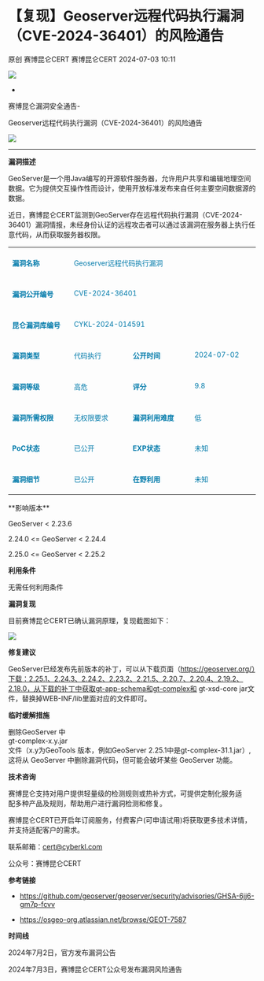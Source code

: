 #  【复现】Geoserver远程代码执行漏洞（CVE-2024-36401）的风险通告   
原创 赛博昆仑CERT  赛博昆仑CERT   2024-07-03 10:11  
  
![](https://mmbiz.qpic.cn/mmbiz_gif/iaZ7t7b9Dodvib7ddpGMC6vx4COAy4sBoGbGCkwVUIJSHBPI0z1Utrp1h5ys6ygT3albl3PgjejJcRRRiaDFFbMBA/640?wx_fmt=gif "")  
  
  
-  
赛博昆仑漏洞安全通告-  
  
Geoserver远程代码执行漏洞（CVE-2024-36401）的风险通告   
  
![](https://mmbiz.qpic.cn/mmbiz_svg/7j1UQofaR9fsNXgsOXHVKZMJ1PCicm8s4RHQVjCJEjX63AsNibMx3So4wSMAvubEOoU2vLqYY7hIibIJbkEaPIDs5A4ianh5jibxw/640?wx_fmt=svg "")  
  
  
  
****  
**漏洞描述**  
  
GeoServer是一个用Java编写的开源软件服务器，允许用户共享和编辑地理空间数据。它为提供交互操作性而设计，使用开放标准发布来自任何主要空间数据源的数据。  
  
近日，赛博昆仑CERT监测到GeoServer存在远程代码执行漏洞（CVE-2024-36401）漏洞情报，未经身份认证的远程攻击者可以通过该漏洞在服务器上执行任意代码，从而获取服务器权限。  
  
<table><colgroup><col width="182"/><col width="182"/><col width="182"/><col width="182"/></colgroup><tbody><tr style="height:39px;"><td colspan="1" rowspan="1" style="border-color: rgb(221, 221, 221);font-size: 10pt;padding: 8px;vertical-align: top;" width="127"><p><span style="color: rgb(0, 122, 170);font-size: 14px;"><strong>漏洞名称</strong></span></p></td><td colspan="3" rowspan="1" style="border-color: rgb(221, 221, 221);font-size: 10pt;padding: 8px;vertical-align: top;"><p><span style="color: rgb(0, 122, 170);font-size: 14px;">Geoserver远程代码执行漏洞</span></p></td></tr><tr style="height:39px;"><td colspan="1" rowspan="1" style="border-color: rgb(221, 221, 221);font-size: 10pt;padding: 8px;vertical-align: top;" width="127"><p><span style="color: rgb(0, 122, 170);font-size: 14px;"><strong>漏洞公开编号</strong></span></p></td><td colspan="3" rowspan="1" style="border-color: rgb(221, 221, 221);font-size: 10pt;padding: 8px;vertical-align: top;"><p><span style="color: rgb(0, 122, 170);font-size: 14px;">CVE-2024-36401</span></p></td></tr><tr style="height:39px;"><td colspan="1" rowspan="1" style="border-color: rgb(221, 221, 221);font-size: 10pt;padding: 8px;vertical-align: top;" width="127"><p><span style="color: rgb(0, 122, 170);font-size: 14px;"><strong>昆仑漏洞库编号</strong></span></p></td><td colspan="3" rowspan="1" style="border-color: rgb(221, 221, 221);font-size: 10pt;padding: 8px;vertical-align: top;"><p><span style="color: rgb(0, 122, 170);font-size: 14px;">CYKL-2024-014591</span></p></td></tr><tr style="height:39px;"><td colspan="1" rowspan="1" style="border-color: rgb(221, 221, 221);font-size: 10pt;padding: 8px;vertical-align: top;" width="127"><p><span style="color: rgb(0, 122, 170);font-size: 14px;"><strong>漏洞类型</strong></span></p></td><td colspan="1" rowspan="1" style="border-color: rgb(221, 221, 221);font-size: 10pt;padding: 8px;vertical-align: top;" width="127"><p><span style="color: rgb(0, 122, 170);font-size: 14px;">代码执行</span></p></td><td colspan="1" rowspan="1" style="border-color: rgb(221, 221, 221);font-size: 10pt;padding: 8px;vertical-align: top;" width="127"><p><span style="color: rgb(0, 122, 170);font-size: 14px;"><strong>公开时间</strong></span></p></td><td colspan="1" rowspan="1" style="border-color: rgb(221, 221, 221);font-size: 10pt;padding: 8px;vertical-align: top;" width="127"><p><span style="color: rgb(0, 122, 170);font-size: 14px;">2024-07-02</span></p></td></tr><tr style="height:39px;"><td colspan="1" rowspan="1" style="border-color: rgb(221, 221, 221);font-size: 10pt;padding: 8px;vertical-align: top;" width="127"><p><span style="color: rgb(0, 122, 170);font-size: 14px;"><strong>漏洞等级</strong></span></p></td><td colspan="1" rowspan="1" style="border-color: rgb(221, 221, 221);font-size: 10pt;padding: 8px;vertical-align: top;" width="127"><p><span style="color: rgb(0, 122, 170);font-size: 14px;">高危</span></p></td><td colspan="1" rowspan="1" style="border-color: rgb(221, 221, 221);font-size: 10pt;padding: 8px;vertical-align: top;" width="127"><p><span style="color: rgb(0, 122, 170);font-size: 14px;"><strong>评分</strong></span></p></td><td colspan="1" rowspan="1" style="border-color: rgb(221, 221, 221);font-size: 10pt;padding: 8px;vertical-align: top;" width="127"><p><span style="color: rgb(0, 122, 170);font-size: 14px;">9.8</span></p></td></tr><tr style="height:39px;"><td colspan="1" rowspan="1" style="border-color: rgb(221, 221, 221);font-size: 10pt;padding: 8px;vertical-align: top;" width="127"><p><span style="color: rgb(0, 122, 170);font-size: 14px;"><strong>漏洞所需权限</strong></span></p></td><td colspan="1" rowspan="1" style="border-color: rgb(221, 221, 221);font-size: 10pt;padding: 8px;vertical-align: top;" width="127"><p><span style="color: rgb(0, 122, 170);font-size: 14px;">无权限要求</span></p></td><td colspan="1" rowspan="1" style="border-color: rgb(221, 221, 221);font-size: 10pt;padding: 8px;vertical-align: top;" width="127"><p><span style="color: rgb(0, 122, 170);font-size: 14px;"><strong>漏洞利用难度</strong></span></p></td><td colspan="1" rowspan="1" style="border-color: rgb(221, 221, 221);font-size: 10pt;padding: 8px;vertical-align: top;" width="127"><p><span style="color: rgb(0, 122, 170);font-size: 14px;">低</span></p></td></tr><tr style="height:39px;"><td colspan="1" rowspan="1" style="border-color: rgb(221, 221, 221);font-size: 10pt;padding: 8px;vertical-align: top;" width="127"><p><span style="color: rgb(0, 122, 170);font-size: 14px;"><strong>PoC</strong><strong>状态</strong></span></p></td><td colspan="1" rowspan="1" style="border-color: rgb(221, 221, 221);font-size: 10pt;padding: 8px;vertical-align: top;" width="127"><p><span style="color: rgb(0, 122, 170);font-size: 14px;">已公开</span></p></td><td colspan="1" rowspan="1" style="border-color: rgb(221, 221, 221);font-size: 10pt;padding: 8px;vertical-align: top;" width="127"><p><span style="color: rgb(0, 122, 170);font-size: 14px;"><strong>EXP</strong><strong>状态</strong></span></p></td><td colspan="1" rowspan="1" style="border-color: rgb(221, 221, 221);font-size: 10pt;padding: 8px;vertical-align: top;" width="127"><p><span style="color: rgb(0, 122, 170);font-size: 14px;">未知</span></p></td></tr><tr style="height:39px;"><td colspan="1" rowspan="1" style="border-color: rgb(221, 221, 221);font-size: 10pt;padding: 8px;vertical-align: top;" width="127"><p><span style="color: rgb(0, 122, 170);font-size: 14px;"><strong>漏洞细节</strong></span></p></td><td colspan="1" rowspan="1" style="border-color: rgb(221, 221, 221);font-size: 10pt;padding: 8px;vertical-align: top;" width="127"><p><span style="color: rgb(0, 122, 170);font-size: 14px;">已公开</span></p></td><td colspan="1" rowspan="1" style="border-color: rgb(221, 221, 221);font-size: 10pt;padding: 8px;vertical-align: top;" width="127"><p><span style="color: rgb(0, 122, 170);font-size: 14px;"><strong>在野利用</strong></span></p></td><td colspan="1" rowspan="1" style="border-color: rgb(221, 221, 221);font-size: 10pt;padding: 8px;vertical-align: top;" width="127"><p><span style="color: rgb(0, 122, 170);font-size: 14px;">未知</span></p></td></tr></tbody></table>  
**影响版本**  
  
GeoServer < 2.23.6  
  
2.24.0 <= GeoServer < 2.24.4  
  
2.25.0 <= GeoServer < 2.25.2  
  
**利用条件**  
  
无需任何利用条件  
  
**漏洞复现**  
  
目前赛博昆仑CERT已确认漏洞原理，复现截图如下：  
  
![](https://mmbiz.qpic.cn/sz_mmbiz_png/iaZ7t7b9DodtoAicW1wjn7HyyJPdjlcgcJoKuuxTYBL4h3c1BjANE5t1PMvbtzp3B0PefqISj7tCQhxT0FibQX0uw/640?wx_fmt=png&from=appmsg "")  
  
**修复建议**  
  
GeoServer已经发布先前版本的补丁，可以从下载页面（https://geoserver.org/）下载：2.25.1、2.24.3、2.24.2、2.23.2、2.21.5、2.20.7、2.20.4、2.19.2、2.18.0，从下载的补丁中获取gt-app-schema和gt-complex和 gt-xsd-core jar文件，替换掉WEB-INF/lib里面对应的文件即可。  
  
  
  
  
  
**临时缓解措施**  
  
删除GeoServer 中  
gt-complex-x.y.jar  
文件（x.y为GeoTools 版本，例如GeoServer 2.25.1中是gt-complex-31.1.jar）,这将从 GeoServer 中删除漏洞代码，但可能会破坏某些 GeoServer 功能。  
  
**技术咨询**  
  
赛博昆仑支持对用户提供轻量级的检测规则或热补方式，可提供定制化服务适  
配多种产品及规则，帮助用户进行漏洞检测和修复。  
  
赛博昆仑CERT已开启年订阅服务，付费客户(可申请试用)将获取更多技术详情，并支持适配客户的需求。  
  
联系邮箱：cert@cyberkl.com  
  
公众号：赛博昆仑CERT  
  
**参考链接**  
- https://github.com/geoserver/geoserver/security/advisories/GHSA-6jj6-gm7p-fcvv  
  
- https://osgeo-org.atlassian.net/browse/GEOT-7587  
  
**时间线**  
  
2024年7月2日，官方发布漏洞公告  
  
2024年7月3日，赛博昆仑CERT公众号发布漏洞风险通告  
  
  

